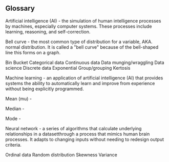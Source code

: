 ## Glossary

Artificial intelligence (AI) - the simulation of human intelligence processes by machines, especially computer systems. These processes include learning, reasoning, and self-correction.

Bell curve - the most common type of distribution for a variable, AKA. normal distribution. It is called a "bell curve" because of the bell-shaped line this forms on a graph.

Bin
Bucket
Categorical data
Continuous data
Data munging/wraggling
Data science
Discrete data
Exponential
Group/grouping
Kertosis

Machine learning - an application of artificial intelligence (AI) that provides systems the ability to automatically learn and improve from experience without being explicitly programmed.

Mean (mu) -

Median -

Mode -

Neural network - a series of algorithms that calculate underlying relationships in a datasetthrough a process that mimics human brain processes. It adapts to changing inputs without needing to redesign output criteria.

Ordinal data
Random distribution
Skewness
Variance
